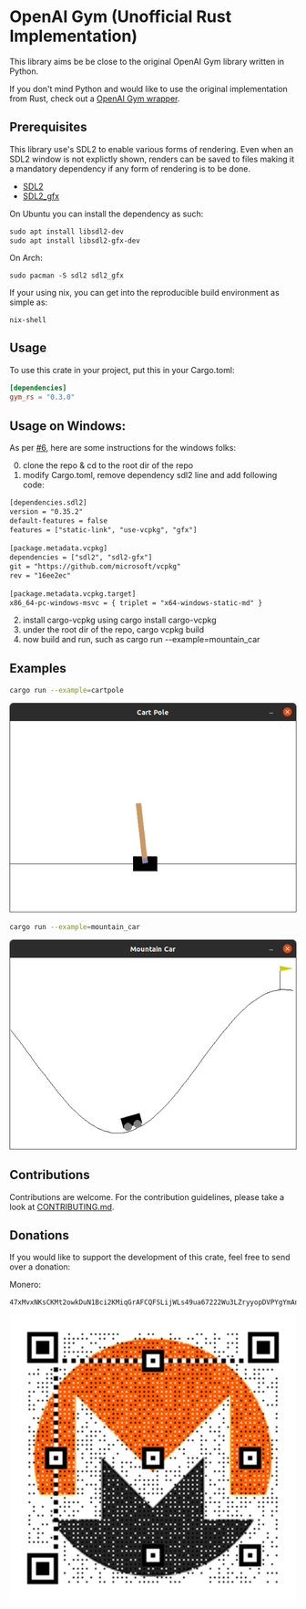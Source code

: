 # OpenAI Gym (Unofficial Rust Implementation)

This library aims be be close to the original OpenAI Gym library written in Python.

If you don't mind Python and would like to use the original implementation from Rust,
check out a [OpenAI Gym wrapper](https://github.com/MrRobb/gym-rs).


## Prerequisites

This library use's SDL2 to enable various forms of rendering. Even when an SDL2
window is not explictly shown, renders can be saved to files making it a mandatory 
dependency if any form of rendering is to be done.

- [SDL2](https://wiki.libsdl.org/Installation)
- [SDL2_gfx](https://www.ferzkopp.net/Software/SDL2_gfx/Docs/html/index.html)

On Ubuntu you can install the dependency as such:
```shell
sudo apt install libsdl2-dev
sudo apt install libsdl2-gfx-dev
```

On Arch:
```shell
sudo pacman -S sdl2 sdl2_gfx
```

If your using nix, you can get into the reproducible build environment as simple as:
```shell
nix-shell
```

## Usage

To use this crate in your project, put this in your Cargo.toml:

```toml
[dependencies]
gym_rs = "0.3.0"
```

## Usage on Windows:
As per [#6](https://github.com/MathisWellmann/gym-rs/issues/6), here are some instructions for the windows folks:

0. clone the repo & cd to the root dir of the repo
1. modify Cargo.toml, remove dependency sdl2 line and add following code:

```
[dependencies.sdl2]
version = "0.35.2"
default-features = false
features = ["static-link", "use-vcpkg", "gfx"]

[package.metadata.vcpkg]
dependencies = ["sdl2", "sdl2-gfx"]
git = "https://github.com/microsoft/vcpkg"
rev = "16ee2ec"

[package.metadata.vcpkg.target]
x86_64-pc-windows-msvc = { triplet = "x64-windows-static-md" }

```
2. install cargo-vcpkg using cargo install cargo-vcpkg
3. under the root dir of the repo, cargo vcpkg build
4. now build and run, such as cargo run --example=mountain_car

## Examples

```bash
cargo run --example=cartpole
```
![cart_pole](assets/cartpole.png)

```bash
cargo run --example=mountain_car
```
![mountain_car](assets/mountain_car.png)


## Contributions

Contributions are welcome. For the contribution guidelines, please take a look at [CONTRIBUTING.md](./CONTRIBUTING.md).

## Donations

If you would like to support the development of this crate, feel free to send over a donation:

Monero:

```plain
47xMvxNKsCKMt2owkDuN1Bci2KMiqGrAFCQFSLijWLs49ua67222Wu3LZryyopDVPYgYmAnYkSZSz9ZW2buaDwdyKTWGwwb
```

![monero](assets/monero_donations_qrcode.png)
